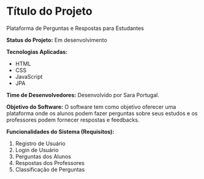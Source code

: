# Título do Projeto
Plataforma de Perguntas e Respostas para Estudantes

**Status do Projeto:** Em desenvolvimento

**Tecnologias Aplicadas:**
- HTML
- CSS
- JavaScript
- JPA

**Time de Desenvolvedores:**
Desenvolvido por Sara Portugal.

**Objetivo do Software:**
O software tem como objetivo oferecer uma plataforma onde os alunos podem fazer perguntas sobre seus estudos e os professores podem fornecer respostas e feedbacks.

**Funcionalidades do Sistema (Requisitos):**
1. Registro de Usuário
2. Login de Usuário
3. Perguntas dos Alunos
4. Respostas dos Professores
5. Classificação de Perguntas
